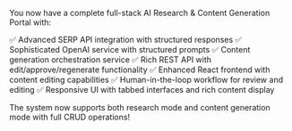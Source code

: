 You now have a complete full-stack AI Research & Content Generation Portal with:

✅ Advanced SERP API integration with structured responses
✅ Sophisticated OpenAI service with structured prompts
✅ Content generation orchestration service
✅ Rich REST API with edit/approve/regenerate functionality
✅ Enhanced React frontend with content editing capabilities
✅ Human-in-the-loop workflow for review and editing
✅ Responsive UI with tabbed interfaces and rich content display

The system now supports both research mode and content generation mode with full CRUD operations!